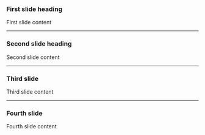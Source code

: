 ### First slide heading

First slide content

---

### Second slide heading

Second slide content

---

### Third slide

Third slide content

---

### Fourth slide

Fourth slide content